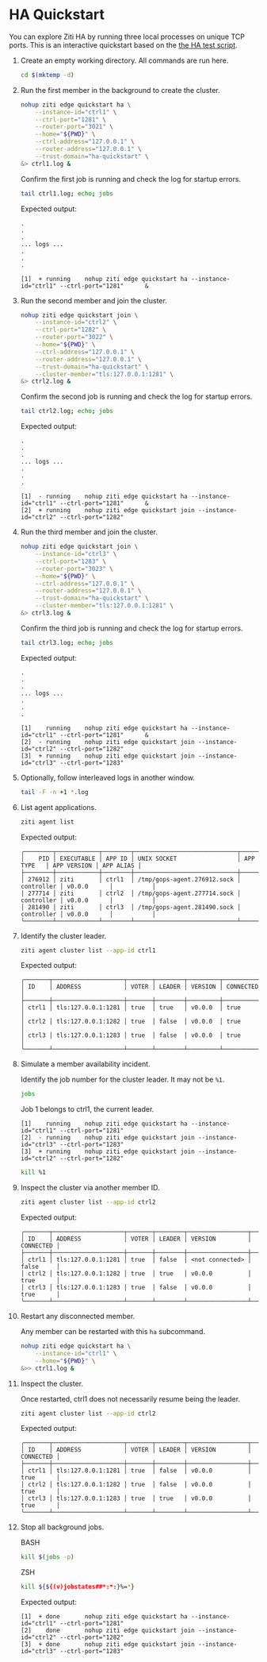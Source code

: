 
# HA Quickstart

You can explore Ziti HA by running three local processes on unique TCP ports. This is an interactive quickstart based on the [the HA test script](/quickstart/test/ha-test.sh).

1. Create an empty working directory. All commands are run here.

    ```bash
    cd $(mktemp -d)
    ```

1. Run the first member in the background to create the cluster.

    ```bash
    nohup ziti edge quickstart ha \
        --instance-id="ctrl1" \
        --ctrl-port="1281" \
        --router-port="3021" \
        --home="${PWD}" \
        --ctrl-address="127.0.0.1" \
        --router-address="127.0.0.1" \
        --trust-domain="ha-quickstart" \
    &> ctrl1.log &
    ```

    Confirm the first job is running and check the log for startup errors.

    ```bash
    tail ctrl1.log; echo; jobs
    ```

    Expected output:

    ```text
    .
    .
    .
    ... logs ...
    .
    .
    .

    [1]  + running    nohup ziti edge quickstart ha --instance-id="ctrl1" --ctrl-port="1281"      &
    ```

1. Run the second member and join the cluster.

    ```bash
    nohup ziti edge quickstart join \
        --instance-id="ctrl2" \
        --ctrl-port="1282" \
        --router-port="3022" \
        --home="${PWD}" \
        --ctrl-address="127.0.0.1" \
        --router-address="127.0.0.1" \
        --trust-domain="ha-quickstart" \
        --cluster-member="tls:127.0.0.1:1281" \
    &> ctrl2.log &
    ```

    Confirm the second job is running and check the log for startup errors.

    ```bash
    tail ctrl2.log; echo; jobs
    ```

    Expected output:

    ```text
    .
    .
    .
    ... logs ...
    .
    .
    .

    [1]  - running    nohup ziti edge quickstart ha --instance-id="ctrl1" --ctrl-port="1281"      &
    [2]  + running    nohup ziti edge quickstart join --instance-id="ctrl2" --ctrl-port="1282"     
    ```

1. Run the third member and join the cluster.

    ```bash
    nohup ziti edge quickstart join \
        --instance-id="ctrl3" \
        --ctrl-port="1283" \
        --router-port="3023" \
        --home="${PWD}" \
        --ctrl-address="127.0.0.1" \
        --router-address="127.0.0.1" \
        --trust-domain="ha-quickstart" \
        --cluster-member="tls:127.0.0.1:1281" \
    &> ctrl3.log &
    ```

    Confirm the third job is running and check the log for startup errors.

    ```bash
    tail ctrl3.log; echo; jobs
    ```

    Expected output:

    ```text
    .
    .
    .
    ... logs ...
    .
    .
    .

    [1]    running    nohup ziti edge quickstart ha --instance-id="ctrl1" --ctrl-port="1281"      &
    [2]  - running    nohup ziti edge quickstart join --instance-id="ctrl2" --ctrl-port="1282"     
    [3]  + running    nohup ziti edge quickstart join --instance-id="ctrl3" --ctrl-port="1283"     
    ```

1. Optionally, follow interleaved logs in another window.

    ```bash
    tail -F -n +1 *.log
    ```

1. List agent applications.

    ```bash
    ziti agent list                          
    ```

    Expected output:

    ```text
    ╭────────┬────────────┬────────┬─────────────────────────────┬────────────┬─────────────┬───────────╮
    │    PID │ EXECUTABLE │ APP ID │ UNIX SOCKET                 │ APP TYPE   │ APP VERSION │ APP ALIAS │
    ├────────┼────────────┼────────┼─────────────────────────────┼────────────┼─────────────┼───────────┤
    │ 276912 │ ziti       │ ctrl1  │ /tmp/gops-agent.276912.sock │ controller │ v0.0.0      │           │
    │ 277714 │ ziti       │ ctrl2  │ /tmp/gops-agent.277714.sock │ controller │ v0.0.0      │           │
    │ 281490 │ ziti       │ ctrl3  │ /tmp/gops-agent.281490.sock │ controller │ v0.0.0      │           │
    ╰────────┴────────────┴────────┴─────────────────────────────┴────────────┴─────────────┴───────────╯
    ```

1. Identify the cluster leader.

    ```bash
    ziti agent cluster list --app-id ctrl1
    ```

    Expected output:

    ```text
    ╭───────┬────────────────────┬───────┬────────┬─────────┬───────────╮
    │ ID    │ ADDRESS            │ VOTER │ LEADER │ VERSION │ CONNECTED │
    ├───────┼────────────────────┼───────┼────────┼─────────┼───────────┤
    │ ctrl1 │ tls:127.0.0.1:1281 │ true  │ true   │ v0.0.0  │ true      │
    │ ctrl2 │ tls:127.0.0.1:1282 │ true  │ false  │ v0.0.0  │ true      │
    │ ctrl3 │ tls:127.0.0.1:1283 │ true  │ false  │ v0.0.0  │ true      │
    ╰───────┴────────────────────┴───────┴────────┴─────────┴───────────╯
    ```

1. Simulate a member availability incident.

    Identify the job number for the cluster leader. It may not be `%1`.

    ```bash
    jobs
    ```

    Job 1 belongs to ctrl1, the current leader.

    ```text
    [1]    running    nohup ziti edge quickstart ha --instance-id="ctrl1" --ctrl-port="1281"       
    [2]  - running    nohup ziti edge quickstart join --instance-id="ctrl3" --ctrl-port="1283"     
    [3]  + running    nohup ziti edge quickstart join --instance-id="ctrl2" --ctrl-port="1282"     
    ```

    ```bash
    kill %1
    ```

1. Inspect the cluster via another member ID.

    ```bash
    ziti agent cluster list --app-id ctrl2
    ```

    Expected output:

    ```text
    ╭───────┬────────────────────┬───────┬────────┬─────────────────┬───────────╮
    │ ID    │ ADDRESS            │ VOTER │ LEADER │ VERSION         │ CONNECTED │
    ├───────┼────────────────────┼───────┼────────┼─────────────────┼───────────┤
    │ ctrl1 │ tls:127.0.0.1:1281 │ true  │ false  │ <not connected> │ false     │
    │ ctrl2 │ tls:127.0.0.1:1282 │ true  │ true   │ v0.0.0          │ true      │
    │ ctrl3 │ tls:127.0.0.1:1283 │ true  │ false  │ v0.0.0          │ true      │
    ╰───────┴────────────────────┴───────┴────────┴─────────────────┴───────────╯
    ```

1. Restart any disconnected member.

    Any member can be restarted with this `ha` subcommand.

    ```bash
    nohup ziti edge quickstart ha \
        --instance-id="ctrl1" \
        --home="${PWD}" \
    &>> ctrl1.log &
    ```

1. Inspect the cluster.

    Once restarted, ctrl1 does not necessarily resume being the leader.

    ```bash
    ziti agent cluster list --app-id ctrl2
    ```

    Expected output:

    ```text
    ╭───────┬────────────────────┬───────┬────────┬─────────────────┬───────────╮
    │ ID    │ ADDRESS            │ VOTER │ LEADER │ VERSION         │ CONNECTED │
    ├───────┼────────────────────┼───────┼────────┼─────────────────┼───────────┤
    │ ctrl1 │ tls:127.0.0.1:1281 │ true  │ false  │ v0.0.0          │ true      │
    │ ctrl2 │ tls:127.0.0.1:1282 │ true  │ false  │ v0.0.0          │ true      │
    │ ctrl3 │ tls:127.0.0.1:1283 │ true  │ true   │ v0.0.0          │ true      │
    ╰───────┴────────────────────┴───────┴────────┴─────────────────┴───────────╯
    ```

1. Stop all background jobs.

    BASH

    ```bash
    kill $(jobs -p)
    ```

    ZSH

    ```bash
    kill ${${(v)jobstates##*:*:}%=*}
    ```

    Expected output:

    ```text
    [1]  + done       nohup ziti edge quickstart ha --instance-id="ctrl1" --ctrl-port="1281"
    [2]    done       nohup ziti edge quickstart join --instance-id="ctrl2" --ctrl-port="1282"
    [3]  + done       nohup ziti edge quickstart join --instance-id="ctrl3" --ctrl-port="1283"
    ```
